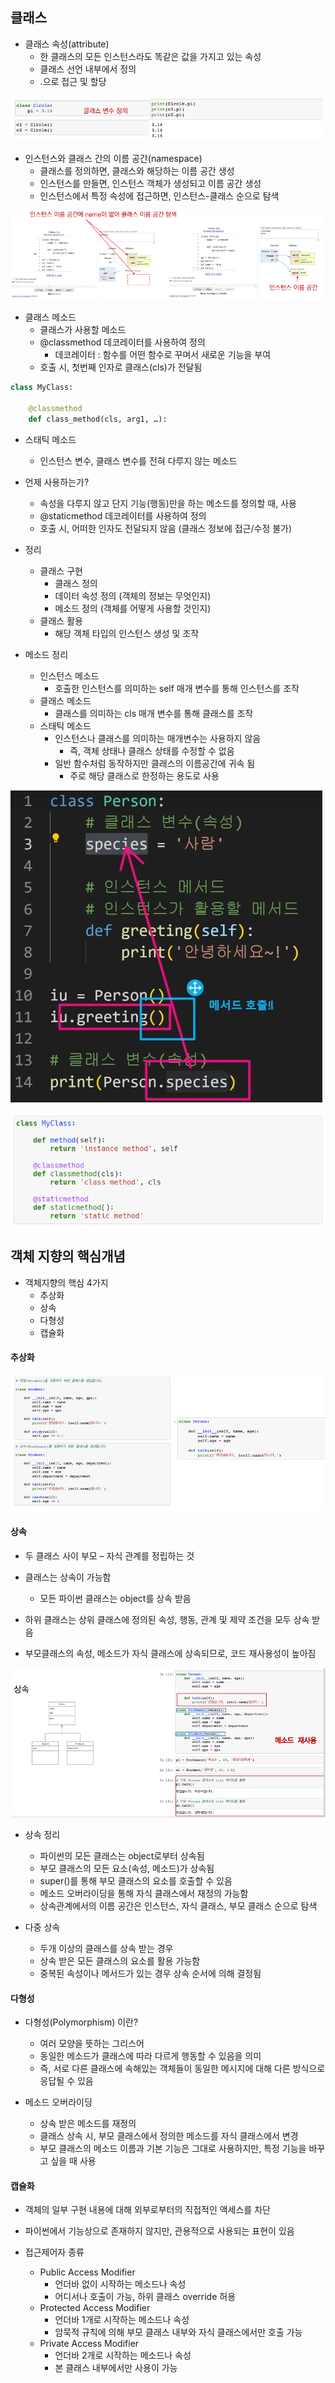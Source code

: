 ## 클래스

* 클래스 속성(attribute) 
  * 한 클래스의 모든 인스턴스라도 똑같은 값을 가지고 있는 속성 
  * 클래스 선언 내부에서 정의 
  * .으로 접근 및 할당

![image-20220721004607461](README.assets/image-20220721004607461.png)

* 인스턴스와 클래스 간의 이름 공간(namespace) 
  * 클래스를 정의하면, 클래스와 해당하는 이름 공간 생성 
  * 인스턴스를 만들면, 인스턴스 객체가 생성되고 이름 공간 생성 
  * 인스턴스에서 특정 속성에 접근하면, 인스턴스-클래스 순으로 탐색

![image-20220721004706207](README.assets/image-20220721004706207.png)



* 클래스 메소드 
  * 클래스가 사용할 메소드 
  * @classmethod 데코레이터를 사용하여 정의 
    * 데코레이터 : 함수를 어떤 함수로 꾸며서 새로운 기능을 부여 
  * 호출 시, 첫번째 인자로 클래스(cls)가 전달됨

```python
class MyClass:

    @classmethod
	def class_method(cls, arg1, …):
```



* 스태틱 메소드 
  * 인스턴스 변수, 클래스 변수를 전혀 다루지 않는 메소드 
* 언제 사용하는가? 
  * 속성을 다루지 않고 단지 기능(행동)만을 하는 메소드를 정의할 때, 사용 
  * @staticmethod 데코레이터를 사용하여 정의 
  * 호출 시, 어떠한 인자도 전달되지 않음 (클래스 정보에 접근/수정 불가)



* 정리 
  * 클래스 구현 
    * 클래스 정의 
    * 데이터 속성 정의 (객체의 정보는 무엇인지) 
    * 메소드 정의 (객체를 어떻게 사용할 것인지) 
  * 클래스 활용 
    * 해당 객체 타입의 인스턴스 생성 및 조작
* 메소드 정리 
  * 인스턴스 메소드 
    * 호출한 인스턴스를 의미하는 self 매개 변수를 통해 인스턴스를 조작 
  * 클래스 메소드 
    * 클래스를 의미하는 cls 매개 변수를 통해 클래스를 조작 
  * 스태틱 메소드 
    * 인스턴스나 클래스를 의미하는 매개변수는 사용하지 않음 
      * 즉, 객체 상태나 클래스 상태를 수정할 수 없음 
    * 일반 함수처럼 동작하지만 클래스의 이름공간에 귀속 됨 
      * 주로 해당 클래스로 한정하는 용도로 사용

![image-20220721005757080](README.assets/image-20220721005757080.png)

![image-20220721005144669](README.assets/image-20220721005144669.png)



## 객체 지향의 핵심개념

* 객체지향의 핵심 4가지 
  * 추상화 
  * 상속 
  * 다형성 
  * 캡슐화



#### 추상화

![image-20220721005301629](README.assets/image-20220721005301629.png)



#### 상속

* 두 클래스 사이 부모 – 자식 관계를 정립하는 것 
* 클래스는 상속이 가능함 
  * 모든 파이썬 클래스는 object를 상속 받음

* 하위 클래스는 상위 클래스에 정의된 속성, 행동, 관계 및 제약 조건을 모두 상속 받음 
* 부모클래스의 속성, 메소드가 자식 클래스에 상속되므로, 코드 재사용성이 높아짐

![image-20220721005404456](README.assets/image-20220721005404456.png)



* 상속 정리 
  * 파이썬의 모든 클래스는 object로부터 상속됨 
  * 부모 클래스의 모든 요소(속성, 메소드)가 상속됨 
  * super()를 통해 부모 클래스의 요소를 호출할 수 있음 
  * 메소드 오버라이딩을 통해 자식 클래스에서 재정의 가능함 
  * 상속관계에서의 이름 공간은 인스턴스, 자식 클래스, 부모 클래스 순으로 탐색


* 다중 상속 
  * 두개 이상의 클래스를 상속 받는 경우 
  * 상속 받은 모든 클래스의 요소를 활용 가능함 
  * 중복된 속성이나 메서드가 있는 경우 상속 순서에 의해 결정됨

#### 다형성

* 다형성(Polymorphism) 이란? 
  * 여러 모양을 뜻하는 그리스어 
  * 동일한 메소드가 클래스에 따라 다르게 행동할 수 있음을 의미 
  * 즉, 서로 다른 클래스에 속해있는 객체들이 동일한 메시지에 대해 다른 방식으로 응답될 수 있음

* 메소드 오버라이딩 
  * 상속 받은 메소드를 재정의 
  * 클래스 상속 시, 부모 클래스에서 정의한 메소드를 자식 클래스에서 변경 
  * 부모 클래스의 메소드 이름과 기본 기능은 그대로 사용하지만, 특정 기능을 바꾸고 싶을 때 사용

#### 캡슐화

* 객체의 일부 구현 내용에 대해 외부로부터의 직접적인 액세스를 차단 
* 파이썬에서 기능상으로 존재하지 않지만, 관용적으로 사용되는 표현이 있음

* 접근제어자 종류 
  * Public Access Modifier 
    * 언더바 없이 시작하는 메소드나 속성 
    * 어디서나 호출이 가능, 하위 클래스 override 허용 
  * Protected Access Modifier 
    * 언더바 1개로 시작하는 메소드나 속성 
    * 암묵적 규칙에 의해 부모 클래스 내부와 자식 클래스에서만 호출 가능 
  * Private Access Modifier 
    * 언더바 2개로 시작하는 메소드나 속성
    * 본 클래스 내부에서만 사용이 가능